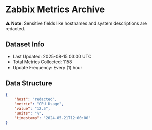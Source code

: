 # Zabbix Metrics Archive

⚠️ **Note**: Sensitive fields like hostnames and system descriptions are redacted.

## Dataset Info
- Last Updated: 2025-08-15 03:00 UTC
- Total Metrics Collected: 1158
- Update Frequency: Every (1) hour

## Data Structure
```json
{
    "host": "redacted",
    "metric": "CPU Usage",
    "value": "12.5",
    "units": "%",
    "timestamp": "2024-05-21T12:00:00"
}
```
